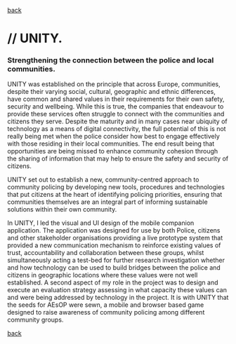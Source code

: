 [back](./)

# // UNITY. 
 
### Strengthening the connection between the police and local communities.

 UNITY was established on the principle that across Europe, communities, despite their varying social, cultural, geographic and ethnic differences, have common and shared values in their requirements for their own safety, security and wellbeing. While this is true, the companies that endeavour to provide these services often struggle to connect with the communities and citizens they serve. Despite the maturity and in many cases near ubiquity of technology as a means of digital connectivity, the full potential of this is not really being met when the police consider how best to engage effectively with those residing in their local communities. The end result being that opportunities are being missed to enhance community cohesion through the sharing of information that may help to ensure the safety and security of citizens. 
 
 UNITY set out to establish a new, community-centred approach to community policing by developing new tools, procedures and technologies that put citizens at the heart of identifying policing priorities, ensuring that communities themselves are an integral part of informing sustainable solutions within their own community. 
 
 In UNITY, I led the visual and UI design of the mobile companion application. The application was designed for use by both Police, citizens and other stakeholder organisations providing a live prototype system that provided a new communication mechanism to reinforce existing values of trust, accountability and collaboration between these groups, whilst simultaneously acting a test-bed for further research investigation whether and how technology can be used to build bridges between the police and citizens in geographic locations where these values were not well established. A second aspect of my role in the project was to design and execute an evaluation strategy assessing in what capacity these values can and were being addressed by technology in the project. It is with UNITY that the seeds for AEsOP were sewn, a mobile and browser based game designed to raise awareness of community policing among different community groups. 

 
[back](./)
